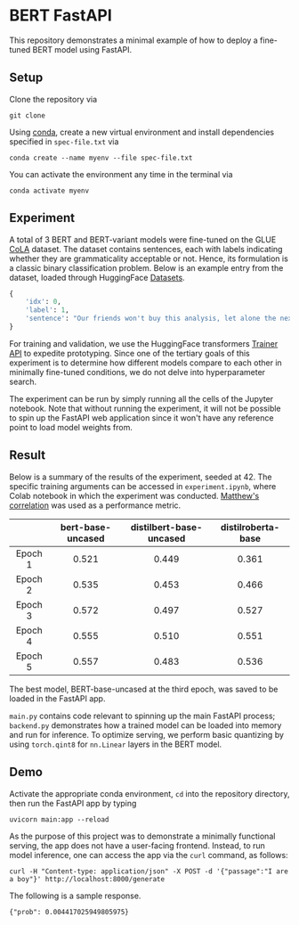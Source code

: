 # BERT FastAPI

This repository demonstrates a minimal example of how to deploy a fine-tuned BERT model using FastAPI. 

## Setup

Clone the repository via

```
git clone
```

Using [conda](https://docs.conda.io/en/latest/), create a new virtual environment and install dependencies specified in `spec-file.txt` via

```
conda create --name myenv --file spec-file.txt
```

You can activate the environment any time in the terminal via

```
conda activate myenv
```

## Experiment

A total of 3 BERT and BERT-variant models were fine-tuned on the GLUE [CoLA](https://nyu-mll.github.io/CoLA/) dataset. The dataset contains sentences, each with labels indicating whether they are grammaticality acceptable or not. Hence, its formulation is a classic binary classification problem. Below is an example entry from the dataset, loaded through HuggingFace [Datasets](https://huggingface.co/docs/datasets/).

```python
{
    'idx': 0,
    'label': 1,
    'sentence': "Our friends won't buy this analysis, let alone the next one we propose."
}
```

For training and validation, we use the HuggingFace transformers [Trainer API](https://huggingface.co/transformers/main_classes/trainer.html) to expedite prototyping. Since one of the tertiary goals of this experiment is to determine how different models compare to each other in minimally fine-tuned conditions, we do not delve into hyperparameter search.

The experiment can be run by simply running all the cells of the Jupyter notebook. Note that without running the experiment, it will not be possible to spin up the FastAPI web application since it won't have any reference point to load model weights from.

## Result

Below is a summary of the results of the experiment, seeded at 42. The specific training arguments can be accessed in `experiment.ipynb`, where Colab notebook in which the experiment was conducted. [Matthew's correlation](https://en.wikipedia.org/wiki/Matthews_correlation_coefficient) was used as a performance metric.


|         | bert-base-uncased | distilbert-base-uncased | distilroberta-base |
|:-------:|:-----------------:|:-----------------------:|:------------------:|
| Epoch 1 |       0.521       |          0.449          |        0.361       |
| Epoch 2 |       0.535       |          0.453          |        0.466       |
| Epoch 3 |       0.572       |          0.497          |        0.527       |
| Epoch 4 |       0.555       |          0.510          |        0.551       |
| Epoch 5 |       0.557       |          0.483          |        0.536       |

The best model, BERT-base-uncased at the third epoch, was saved to be loaded in the FastAPI app. 

`main.py` contains code relevant to spinning up the main FastAPI process; `backend.py` demonstrates how a trained model can be loaded into memory and run for inference. To optimize serving, we perform basic quantizing by using  `torch.qint8` for `nn.Linear` layers in the BERT model.

## Demo

Activate the appropriate conda environment, `cd` into the repository directory, then run the FastAPI app by typing

```
uvicorn main:app --reload
```

As the purpose of this project was to demonstrate a minimally functional serving, the app does not have a user-facing frontend. Instead, to run model inference, one can access the app via the `curl` command, as follows:

```
curl -H "Content-type: application/json" -X POST -d '{"passage":"I are a boy"}' http://localhost:8000/generate
```

The following is a sample response.

```
{"prob": 0.004417025949805975}
```

